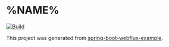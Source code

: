 # %NAME%

[![Build](https://github.com/%REPOSITORY%/actions/workflows/build.yml/badge.svg)](https://github.com/%REPOSITORY%/actions/workflows/build.yml)

This project was generated from [spring-boot-webflux-example](https://github.com/jecklgamis/spring-boot-webflux-example).


